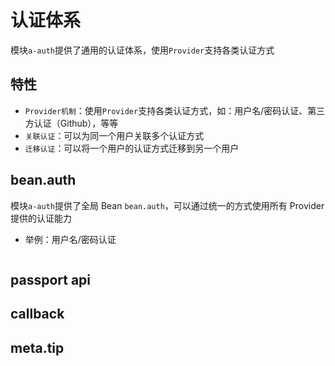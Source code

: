 # 认证体系

模块`a-auth`提供了通用的认证体系，使用`Provider`支持各类认证方式

## 特性

* `Provider机制`：使用`Provider`支持各类认证方式，如：用户名/密码认证、第三方认证（Github），等等
* `关联认证`：可以为同一个用户关联多个认证方式
* `迁移认证`：可以将一个用户的认证方式迁移到另一个用户

## bean.auth

模块`a-auth`提供了全局 Bean `bean.auth`，可以通过统一的方式使用所有 Provider 提供的认证能力

* 举例：用户名/密码认证

``` typescript

```

## passport api

## callback
## meta.tip

